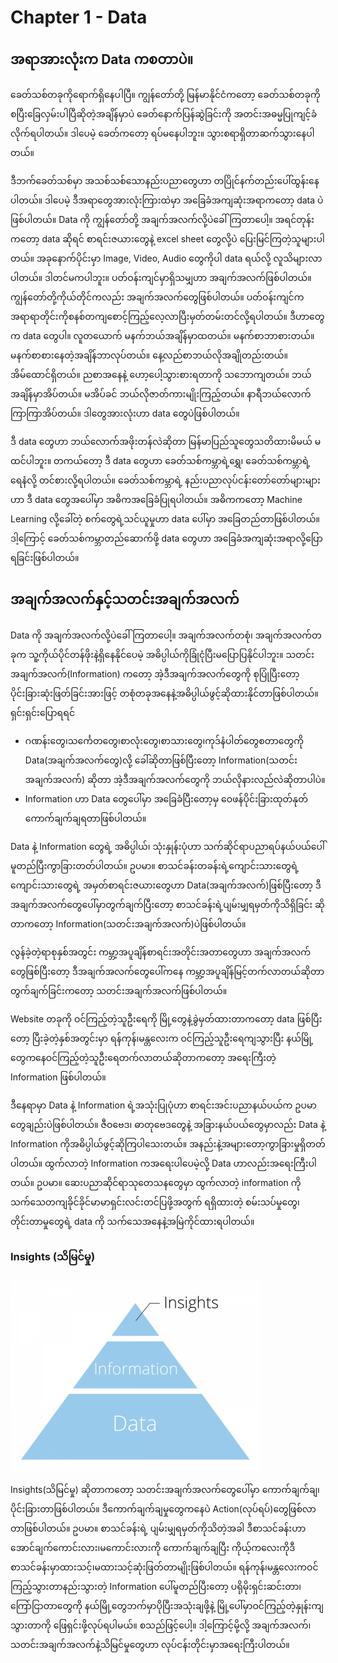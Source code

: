 # Chapter 1 - Data
## အရာအားလုံးက Data ကစတာပဲ။

ခေတ်သစ်တခုကိုရောက်ရှိနေပါပြီ။ ကျွန်တော်တို့ မြန်မာနိုင်ငံကတော့ ခေတ်သစ်တခုကို စပြီးခြေလှမ်းပါပြီဆိုတဲ့အချိန်မှာပဲ ခေတ်နောက်ပြန်ဆွဲခြင်းကို အတင်းအဓမ္မပြုကျင့်ခံလိုက်ရပါတယ်။ ဒါပေမဲ့ ခေတ်ကတော့ ရပ်မနေပါဘူး။ သွားစရာရှိတာဆက်သွားနေပါတယ်။

ဒီဘက်ခေတ်သစ်မှာ အသစ်သစ်သောနည်းပညာတွေဟာ တပြိုင်နက်တည်းပေါ်ထွန်းနေပါတယ်။ ဒါပေမဲ့ ဒီအ‌ရာတွေအားလုံးကြားထဲမှာ အခြေခံအကျဆုံးအရာကတော့ data ပဲဖြစ်ပါတယ်။
Data ကို ကျွန်တော်တို့ အချက်အလက်လို့ပဲခေါ်ကြတာပေါ့။ အရင်တုန်းကတော့ data ဆိုရင် စာရင်းဇယားတွေနဲ့ excel sheet တွေလို့ပဲ ပြေးမြင်ကြတဲ့သူများပါတယ်။ အခုနောက်ပိုင်းမှာ Image, Video, Audio တွေကိုပါ data ရယ်လို့ လူသိများလာပါတယ်။ ဒါတင်မကပါဘူး။ ပတ်ဝန်းကျင်မှာရှိသမျှဟာ အချက်အလက်ဖြစ်ပါတယ်။ ကျွန်တော်တို့ကိုယ်တိုင်ကလည်း အချက်အလက်တွေဖြစ်ပါတယ်။
ပတ်ဝန်းကျင်က အရာရာတိုင်းကိုစနစ်တကျစောင့်ကြည့်လေ့လာပြီးမှတ်တမ်းတင်လို့ရပါတယ်။ ဒီဟာတွေက data တွေပါ။ လူတယောက် မနက်ဘယ်အချိန်မှာထတယ်။ မနက်စာဘာစားတယ်။ မနက်စာစားနေတဲ့အချိန်ဘာလုပ်တယ်။ နေ့လည်စာဘယ်လိုအချိုတည်းတယ်။ အိမ်ထောင်ရှိတယ်။ ညစာအနေနဲ့ ဟော့ပေါ့သွားစားရတာကို သဘောကျတယ်။ ဘယ်အချိန်မှာအိပ်တယ်။ မအိပ်ခင် ဘယ်လိုဇာတ်ကားမျိုးကြည့်တယ်။ နာရီဘယ်လောက်ကြာကြာအိပ်တယ်။ ဒါတွေအားလုံးဟာ data တွေပဲဖြစ်ပါတယ်။

ဒီ data တွေဟာ ဘယ်လောက်အဖိုးတန်လဲဆိုတာ မြန်မာပြည်သူတွေသတိထားမိမယ် မထင်ပါဘူး။ တကယ်တော့ ဒီ data တွေဟာ ခေတ်သစ်ကမ္ဘာရဲ့ရွှေ၊ ခေတ်သစ်ကမ္ဘာရဲ့ရေနံလို့ တင်စားလို့ရပါတယ်။
ခေတ်သစ်ကမ္ဘာရဲ့ နည်းပညာလုပ်ငန်းတော်တော်များများဟာ ဒီ data တွေအပေါ်မှာ အဓိကအခြေခံပြုရပါတယ်။ အဓိကကတော့ Machine Learning လို့ခေါ်တဲ့ စက်တွေရဲ့သင်ယူမှုဟာ data ပေါ်မှာ အခြေတည်တာဖြစ်ပါတယ်။
ဒါ့ကြောင့် ခေတ်သစ်ကမ္ဘာတည်ဆောက်ဖို့ data တွေဟာ အခြေခံအကျဆုံးအရာလို့ပြောရခြင်းဖြစ်ပါတယ်။

## အချက်အလက်နှင့်သတင်းအချက်အလက်


Data ကို အချက်အလက်လို့ပဲခေါ်ကြတာပေါ့။ အချက်အလက်တစုံ၊ အချက်အလက်တခုက သူ့ကိုယ်ပိုင်တန်ဖိုးနဲ့ရှိနေနိုင်ပေမဲ့ အဓိပ္ပါယ်ကိုခြုံငုံပြီးမပြောပြနိုင်ပါဘူး။ သတင်းအချက်အလက်(Information) ကတော့ အဲ့ဒီအချက်အလက်တွေကို စုပြုံပြီးတော့ ပိုင်းခြားဆုံးဖြတ်ခြင်းအားဖြင့် တစုံတခုအနေနဲ့အဓိပ္ပါယ်ဖွင့်ဆိုထားနိုင်တာဖြစ်ပါတယ်။
ရှင်းရှင်းပြောရရင်
- ဂဏန်းတွေ၊သင်္ကေတတွေ၊စာလုံးတွေ၊စာသားတွေ၊ကုဒ်နံပါတ်တွေစတာတွေကို Data(အချက်အလက်တွေ)လို့ ခေါ်ဆိုတာဖြစ်ပြီးတော့ Information(သတင်းအချက်အလက်) ဆိုတာ အဲ့ဒီအချက်အလက်တွေကို ဘယ်လိုနားလည်လဲဆိုတာပါပဲ။
- Information ဟာ Data တွေပေါ်မှာ အခြေခံပြီးတော့မှ ဝေဖန်ပိုင်းခြားထုတ်နုတ်ကောက်ချက်ချရတာဖြစ်ပါတယ်။

Data နဲ့ Information တွေရဲ့ အဓိပ္ပါယ်၊ သုံးနှုန်းပုံဟာ သက်ဆိုင်ရာပညာရပ်နယ်ပယ်ပေါ်မူတည်ပြီးကွာခြားတတ်ပါတယ်။
ဥပမာ။
စာသင်ခန်းတခန်းရဲ့ကျောင်းသားတွေရဲ့ ကျောင်းသားတွေရဲ့ အမှတ်စာရင်းဇယားတွေဟာ Data(အချက်အလက်)ဖြစ်ပြီးတော့ ဒီအချက်အလက်တွေပေါ်မှာတွက်ချက်ပြီးတော့ စာသင်ခန်းရဲ့ပျမ်းမျှရမှတ်ကိုသိရှိခြင်း ဆိုတာကတော့ Information(သတင်းအချက်အလက်)ပဲဖြစ်ပါတယ်။

လွန်ခဲ့တဲ့ရာစုနှစ်အတွင်း ကမ္ဘာ့အပူချိန်စာရင်းအတိုင်းအတာတွေဟာ အချက်အလက်တွေဖြစ်ပြီးတော့ ဒီအချက်အလက်တွေပေါ်ကနေ ကမ္ဘာ့အပူချိန်မြင့်တက်လာတယ်ဆိုတာ တွက်ချက်ခြင်းကတော့ သတင်းအချက်အလက်ဖြစ်ပါတယ်။

Website တခုကို ဝင်ကြည့်တဲ့သူဦးရေကို မြို့တွေနဲ့ခွဲမှတ်ထားတာကတော့ data ဖြစ်ပြီးတော့ ပြီးခဲ့တဲ့နှစ်အတွင်းမှာ ရန်ကုန်၊မန္တလေးက ဝင်ကြည့်သူဦးရေကျသွားပြီး နယ်မြို့တွေကနေဝင်ကြည့်တဲ့သူဦးရေတက်လာတယ်ဆိုတာကတော့ အရေးကြီးတဲ့ Information ဖြစ်ပါတယ်။

ဒီနေရာမှာ Data နဲ့ Information ရဲ့အသုံးပြုပုံဟာ စာရင်းအင်းပညာနယ်ပယ်က ဥပမာတွေချည်းပဲဖြစ်ပါတယ်။ ဇီဝဗေဒ၊ ဓာတုဗေဒတွေနဲ့ အခြားနယ်ပယ်တွေမှာလည်း Data နဲ့ Information ကိုအဓိပ္ပါယ်ဖွင့်ဆိုကြပါသေးတယ်။ အနည်းနဲ့အများတော့ကွာခြားမှုရှိတတ်ပါတယ်။
ထွက်လာတဲ့ Information ကအရေးပါပေမဲ့လို့ Data ဟာလည်းအရေးကြီးပါတယ်။ ဥပမာ။ ဆေးပညာဆိုင်ရာသုတေသနတွေမှာ ထွက်လာတဲ့ information ကိုသက်သေတကျခိုင်ခိုင်မာမာရှင်းလင်းတင်ပြဖို့အတွက် ရရှိထားတဲ့ စမ်းသပ်မှုတွေ၊တိုင်းတာမှုတွေရဲ့ data ကို သက်သေအနေနဲ့အမြဲကိုင်ထားရပါတယ်။

### Insights (သိမြင်မှု)

![Insights](images/insights.png)

Insights(သိမြင်မှု) ဆိုတာကတော့ သတင်းအချက်အလက်တွေပေါ်မှာ ကောက်ချက်ချ၊ပိုင်းခြားတာဖြစ်ပါတယ်။ ဒီကောက်ချက်ချမှုတွေကနေပဲ Action(လုပ်ရပ်)တွေဖြစ်လာတာဖြစ်ပါတယ်။
ဥပမာ။ ‌စာသင်ခန်းရဲ့ ပျမ်းမျှရမှတ်ကိုသိတဲ့အခါ ဒီစာသင်ခန်းဟာအောင်ချက်ကောင်းလား၊မကောင်းလားကို ကောက်ချက်ချပြီး ကိုယ့်ကလေးကိုဒီစာသင်ခန်းမှာထားသင့်၊မထားသင့်ဆုံးဖြတ်တာမျိုးဖြစ်ပါတယ်။
ရန်ကုန်၊မန္တလေးကဝင်ကြည့်သွားတာနည်းသွားတဲ့ Information ပေါ်မူတည်ပြီးတော့ ပရိုမိုးရှင်းဆင်းတာ၊ ကြော်ငြာတာတွေကို နယ်မြို့တွေဘက်မှာပိုပြီးအသုံးချဖို့နဲ့ မြို့ပေါ်မှာဝင်ကြည့်တဲ့နှုန်းကျသွားတာကို ဖြေရှင်းဖို့လုပ်ရပါမယ်။ စသည်ဖြင့်ပေါ့။
ဒါ့ကြောင့်မို့လို့ အချက်အလက်၊ သတင်းအချက်အလက်နဲ့သိမြင်မှုတွေဟာ လုပ်ငန်းတိုင်းမှာအရေးကြီးပါတယ်။




